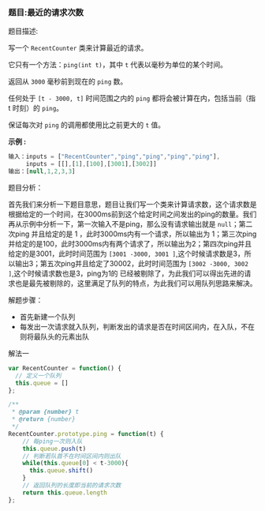<!--
 * @Author: yaw
 * @Description: 933.最近的请求次数
 * @Date: 2020-07-30 15:10:51
 * @LastEditors: yaw
 * @LastEditTime: 2020-07-30 15:33:54
--> 
### 题目:最近的请求次数

题目描述:

写一个 `RecentCounter` 类来计算最近的请求。

它只有一个方法：`ping(int t)`，其中 `t` 代表以毫秒为单位的某个时间。

返回从 `3000` 毫秒前到现在的 `ping` 数。

任何处于 `[t - 3000, t]` 时间范围之内的 `ping` 都将会被计算在内，包括当前（指 t 时刻）的 `ping`。

保证每次对 `ping` 的调用都使用比之前更大的 `t` 值。


**示例 :**
```javascript
输入：inputs = ["RecentCounter","ping","ping","ping","ping"], 
     inputs = [[],[1],[100],[3001],[3002]]
输出：[null,1,2,3,3]

```

题目分析：

  首先我们来分析一下题目意思，题目让我们写一个类来计算请求数，这个请求数是根据给定的一个时间，在3000ms前到这个给定时间之间发出的ping的数量。我们再从示例中分析一下，第一次输入不是ping，那么没有请求输出就是 `null`；第二次ping 并且给定的是 1 ，此时3000ms内有一个请求，所以输出为 1；第三次ping并给定的是100，此时3000ms内有两个请求了，所以输出为2；第四次ping并且给定的是3001，此时时间范围为 `[3001 -3000, 3001 ]`,这个时候请求数是3，所以输出3；第五次ping并且给定了30002，此时时间范围为 `[3002 -3000, 3002 ]`,这个时候请求数也是3，ping为1的 已经被剔除了，为此我们可以得出先进的请求也是最先被剔除的，这里满足了队列的特点，为此我们可以用队列思路来解决。

解题步骤：
 + 首先新建一个队列
 + 每发出一次请求就入队列，判断发出的请求是否在时间区间内，在入队，不在则将最队头的元素出队

解法一
```javascript
var RecentCounter = function() {
  // 定义一个队列
  this.queue = []
};

/** 
 * @param {number} t
 * @return {number}
 */
RecentCounter.prototype.ping = function(t) {
    // 每ping一次则入队
    this.queue.push(t)
    // 判断若队首不在时间区间内则出队
    while(this.queue[0] < t-3000){
      this.queue.shift()
    }
    // 返回队列的长度即当前的请求次数
    return this.queue.length
};

```